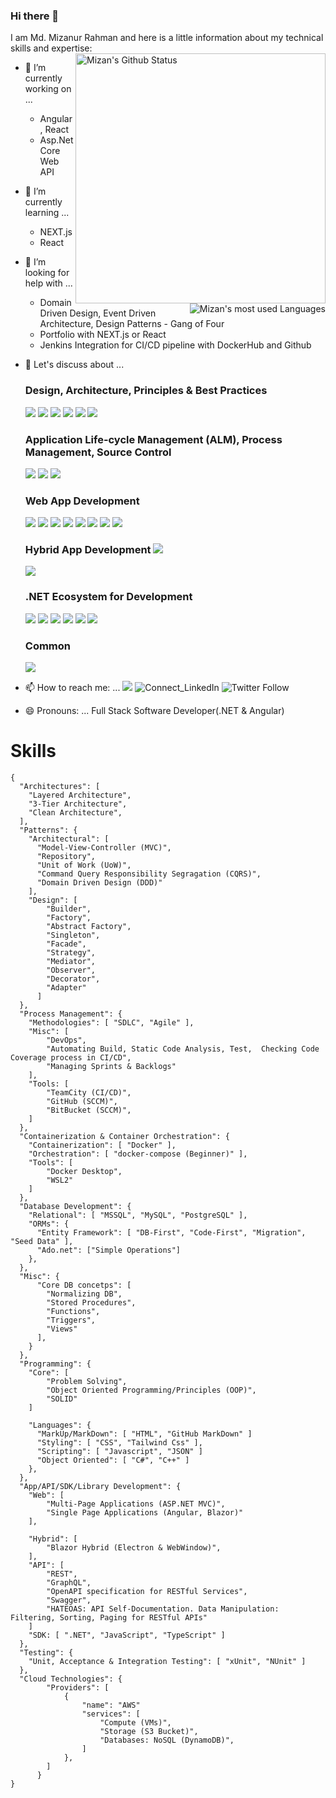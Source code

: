 ### Hi there 👋                                                                                                                        

I am Md. Mizanur Rahman and here is a little information about my technical skills and expertise: [<img align="right" width="400" src="https://github-readme-stats.vercel.app/api?username=mizanurrahman13&&show_icons=true&theme=tokyonight&count_private=true" alt="Mizan's Github Status"/>](https://github.com/mizanurrahman13)  

- 🔭 I’m currently working on ...
    - Angular, React 
    - Asp.Net Core Web API
- 🌱 I’m currently learning ...                                                       
    - NEXT.js 
    - React                      [<img align="right" src="https://github-readme-stats.vercel.app/api/top-langs/?username=mizanurrahman13&layout=compact&hide=html&langs_count=7" alt="Mizan's most used Languages" />](https://github.com/mizanurrahman13)
- 🤔 I’m looking for help with ...
    - Domain Driven Design, Event Driven Architecture, Design Patterns - Gang of Four 
    - Portfolio with NEXT.js or React
    - Jenkins Integration for CI/CD pipeline with DockerHub and Github
- 💬 Let's discuss about ... 
  ### Design, Architecture, Principles & Best Practices                                                                                 
    ![](https://img.shields.io/badge/Containerization_and_Orchetration-Docker,_docker--compose,_swarm-blue?style=flat-square) ![](https://img.shields.io/badge/Patterns_and_Practices-Design_and_Architectural_Patterns_and_Practices-blue?style=flat-square) ![](https://img.shields.io/badge/Coding_Conventions-C%23,_JavaScript,_TypeScript-blue?style=flat-square) ![](https://img.shields.io/badge/Coupling-Loosely_vs_Tightly_Coupling-blue?style=flat-square) ![](https://img.shields.io/badge/Testing-Unit,_Integration-blue?style=flat-square) ![](https://img.shields.io/badge/OOP--blue?style=flat-square&color=white)
  ### Application Life-cycle Management (ALM), Process Management, Source Control
    ![](https://img.shields.io/badge/Git-SCCM-blue?style=flat-square&logo=git&logoColor=white) ![](https://img.shields.io/badge/GitHub-SCCM-blue?style=flat-square&logo=github)    ![](https://img.shields.io/badge/GitHub_Actions-CI%2FCD-blue?style=flat-square&logo=github-actions&logoColor=white)   
  ### Web App Development
    ![](https://img.shields.io/badge/HTML5-Markup_Language-blue?style=flat-square&logo=html5&logoColor=white) ![](https://img.shields.io/badge/CSS-StyleSheets-blue?style=flat-square&logo=css3) ![](https://img.shields.io/badge/SASS-StyleSheets-blue?style=flat-square&logo=sass&logoColor=white) ![](https://img.shields.io/badge/JavaScript-Client_Side_Scripting_Language-blue?style=flat-square&logo=javascript) ![](https://img.shields.io/badge/NodeJS-Server_Side_Scripting_Language-blue?style=flat-square&logo=node.js&logoColor=white) ![](https://img.shields.io/badge/TypeScript-Scripting_Language-blue?style=flat-square&logo=typescript) ![](https://img.shields.io/badge/Angular-JS_SPA_Framework-blue?style=flat-square&logo=angular) ![](https://img.shields.io/badge/React-JS_SPA_Library-blue?style=flat-square&logo=react&logoColor=white) 
  
  ### Hybrid App Development ![](https://img.shields.io/badge/Blazor-Hybrid_(Web_and_Mobile)-blue?style=flat&logo=.net)
  ![](https://img.shields.io/badge/Windows-Blazor_Web_(Electron_or_WebWindow)-blue?style=flat-square&logo=windows)
  ### .NET Ecosystem for Development
    ![](https://img.shields.io/badge/C%23-Programming_Language-blue?style=flat-square&logo=c-sharp) ![](https://img.shields.io/badge/NET_Core-Framework-blue?style=flat-square&logo=.net) ![](https://img.shields.io/badge/Blazor_(All_Flavors)-Programming_Model-blue?style=flat-square&logo=.net) ![](https://img.shields.io/badge/Visual_Studio-IDE-blue?style=flat-square&logo=visual-studio) ![](https://img.shields.io/badge/Visual_Studio_Code-Code_Editor-blue?style=flat-square&logo=visual-studio-code) ![](https://img.shields.io/badge/TypeScript-JS_Transpiler-blue?style=flat-square&logo=typescript)
  ### Common 
    ![](https://img.shields.io/badge/NuGet-Package_Managers-blue?style=dlat-square&logo=nuget)
     
- 📫 How to reach me: ... ![](https://img.shields.io/badge/Email-mizan.441980%40gmail.com-blue?style=social&logo=gmail) ![Connect_LinkedIn](https://img.shields.io/badge/Connect-mizanurrahman13-blue?style=social&logo=LinkedIn) ![Twitter Follow](https://img.shields.io/twitter/follow/mizanurrahman_7?style=social)
- 😄 Pronouns: ... Full Stack Software Developer(.NET & Angular) 


# Skills
```
{
  "Architectures": [
    "Layered Architecture",
    "3-Tier Architecture",
    "Clean Architecture",
  ],  
  "Patterns": {
    "Architectural": [
      "Model-View-Controller (MVC)",
      "Repository", 
      "Unit of Work (UoW)", 
      "Command Query Responsibility Segragation (CQRS)", 
      "Domain Driven Design (DDD)"     
    ],
    "Design": [
        "Builder", 
        "Factory", 
        "Abstract Factory", 
        "Singleton", 
        "Facade", 
        "Strategy", 
        "Mediator", 
        "Observer", 
        "Decorator", 
        "Adapter"
      ]
  },
  "Process Management": {
    "Methodologies": [ "SDLC", "Agile" ],
    "Misc": [
        "DevOps", 
        "Automating Build, Static Code Analysis, Test,  Checking Code Coverage process in CI/CD", 
        "Managing Sprints & Backlogs"
    ],
    "Tools: [
        "TeamCity (CI/CD)",        
        "GitHub (SCCM)",
        "BitBucket (SCCM)",
    ]
  },
  "Containerization & Container Orchestration": {
    "Containerization": [ "Docker" ],
    "Orchestration": [ "docker-compose (Beginner)" ],
    "Tools": [
        "Docker Desktop", 
        "WSL2"
    ]
  },
  "Database Development": {
    "Relational": [ "MSSQL", "MySQL", "PostgreSQL" ],      
    "ORMs": {
      "Entity Framework": [ "DB-First", "Code-First", "Migration", "Seed Data" ],
      "Ado.net": ["Simple Operations"]
    },
  },
  "Misc": {
      "Core DB concetps": [
        "Normalizing DB", 
        "Stored Procedures", 
        "Functions", 
        "Triggers", 
        "Views"
      ],
    }
  },
  "Programming": {
    "Core": [
        "Problem Solving", 
        "Object Oriented Programming/Principles (OOP)",
        "SOLID"
    ]
    
    "Languages": {
      "MarkUp/MarkDown": [ "HTML", "GitHub MarkDown" ]
      "Styling": [ "CSS", "Tailwind Css" ],
      "Scripting": [ "Javascript", "JSON" ]
      "Object Oriented": [ "C#", "C++" ]
    },
  },
  "App/API/SDK/Library Development": {
    "Web": [
        "Multi-Page Applications (ASP.NET MVC)", 
        "Single Page Applications (Angular, Blazor)"
    ],
    
    "Hybrid": [
        "Blazor Hybrid (Electron & WebWindow)",
    ],
    "API": [
        "REST",  
        "GraphQL", 
        "OpenAPI specification for RESTful Services", 
        "Swagger", 
        "HATEOAS: API Self-Documentation. Data Manipulation: Filtering, Sorting, Paging for RESTful APIs"
    ]
    "SDK: [ ".NET", "JavaScript", "TypeScript" ]
  },
  "Testing": {
    "Unit, Acceptance & Integration Testing": [ "xUnit", "NUnit" ]
  },
  "Cloud Technologies": {
        "Providers": [
            {
                "name": "AWS"
                "services": [
                    "Compute (VMs)", 
                    "Storage (S3 Bucket)", 
                    "Databases: NoSQL (DynamoDB)",                   
                ]
            },
        ]
      }  
}
```
